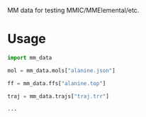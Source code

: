 MM data for testing MMIC/MMElemental/etc.

# Usage

```python
import mm_data

mol = mm_data.mols["alanine.json"]

ff = mm_data.ffs["alanine.top"]

traj = mm_data.trajs["traj.trr"]

...

```
